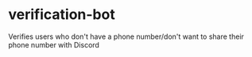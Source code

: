 # verification-bot
Verifies users who don't have a phone number/don't want to share their phone number with Discord
